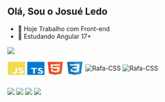 ## Olá, Sou o Josué Ledo

- 🔭 Hoje Trabalho com Front-end
- 🌱 Estudando Angular 17+

<a href="https://github.com/JosueLedo/convoychat">
  <img height=200 align="center" src="https://github-readme-stats.vercel.app/api/top-langs?username=JosueLedo&layout=compact&langs_count=8&theme=dark" />
</a>

<div style="display: inline_block"><br>
  <img align="center" alt="Rafa-Js" height="30" width="40" src="https://raw.githubusercontent.com/devicons/devicon/master/icons/javascript/javascript-plain.svg">
  <img align="center" alt="Rafa-Ts" height="30" width="40" src="https://raw.githubusercontent.com/devicons/devicon/master/icons/typescript/typescript-plain.svg">
  <img align="center" alt="Rafa-HTML" height="30" width="40" src="https://raw.githubusercontent.com/devicons/devicon/master/icons/html5/html5-original.svg">
  <img align="center" alt="Rafa-CSS" height="30" width="40" src="https://raw.githubusercontent.com/devicons/devicon/master/icons/css3/css3-original.svg">
  <img align="center" alt="Rafa-CSS" height="40" width="40" src="https://cdn.jsdelivr.net/gh/devicons/devicon@latest/icons/angular/angular-original.svg" />
  <img align="center" alt="Rafa-CSS" height="30" width="40" src="https://cdn.jsdelivr.net/gh/devicons/devicon@latest/icons/java/java-original.svg" />
          
</div>

##
<div> 
  <a href="https://www.instagram.com/josu_ledo/" target="_blank"><img src="https://img.shields.io/badge/-Instagram-%23E4405F?style=for-the-badge&logo=instagram&logoColor=white" target="_blank"></a>
 	<a href="https://www.twitch.tv/josuzera" target="_blank"><img src="https://img.shields.io/badge/Twitch-9146FF?style=for-the-badge&logo=twitch&logoColor=white" target="_blank"></a>
  <a href = "mailto:josueledo12@gmail.com"><img src="https://img.shields.io/badge/-Gmail-%23333?style=for-the-badge&logo=gmail&logoColor=white" target="_blank"></a>
  <a href="https://www.linkedin.com/in/josue-ledo/" target="_blank"><img src="https://img.shields.io/badge/-LinkedIn-%230077B5?style=for-the-badge&logo=linkedin&logoColor=white" target="_blank"></a> 
